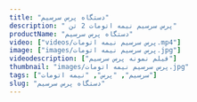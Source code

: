```yaml
---
title: "دستگاه پرس سرسیم"
description: " پرس سرسیم نیمه اتومات 2 تن"
productName: "دستگاه پرس سرسیم"
video: ["videos/پرس سرسیم نیمه اتومات.mp4"]
image: ["images/پرس سرسیم نیمه اتومات.jpg"]
videodescription: ["فیلم نمونه پرس سرسیم"]
thumbnail: "images/پرس سرسیم نیمه اتومات.jpg"
tags: ["سرسیم", "پرس", "نیمه اتومات"]
slug: "دستگاه پرس سرسیم"
---
```

